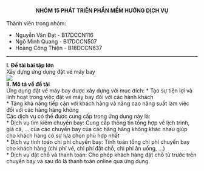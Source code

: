 
**<div align = "center">NHÓM 15 PHÁT TRIỂN PHẦN MỀM HƯỚNG DỊCH VỤ</div>**  
Thành viên trong nhóm:
* Nguyễn Văn Đạt - B17DCCN116  
* Ngô Minh Quang - B17DCCN507  
* Hoàng Công Thiện - B18DCCN637  
***

**I. Đề tài bài tập lớn**  
Xây dựng ứng dụng đặt vé máy bay  
           <img src="[https://www.google.com/search?q=%C4%91%E1%BA%B7t+chuy%E1%BA%BFn+bay&rlz=1C1UEAD_enVN991VN991&sxsrf=APwXEdcGOE4U8bhZ8PYntHEGf_4iCw-Ibg:1680619238460&source=lnms&tbm=isch&sa=X&ved=2ahUKEwiH3dfFupD-AhVytlYBHWc1BOwQ_AUoBHoECAEQBg&biw=1536&bih=780&dpr=1.25#imgrc=aUqpk9TZbe947M](https://statics.vinpearl.com/kinh-nghiem-dat-ve-may-bay-nha-trang-1_1636855013.jpg)">  
**II. Mô tả về đề tài**  
Ứng dụng đặt vé máy bay được xây dựng với mục đích:
           * Tạo sự tiện lợi và linh hoạt trong việc đặt vé máy bay đối với các hành khách  
           * Tăng khả năng tiếp cận với khách hàng và nâng cao năng suất làm việc đối với các hãng hàng không  
  Các dịch vụ có thể được cung cấp trong ứng dụng này là:  
           * Dịch vụ tìm kiếm chuyến bay: Cung cấp thông tin tổng hợp về lịch trình, giá cả, ... của các chuyến bay của các hãng hàng không khác nhau giúp cho khách hàng có sự lựa chọn phù hợp nhất  
           * Dịch vụ tính toán chi phí chuyến bay: Tính toán tổng chi phí chuyến bay cho khách hàng (chi phí vé, chi phí đặt chỗ, chi phí ăn uống, ...)  
           * Dịch vụ đặt chỗ và thanh toán: Cho phép khách hàng đặt chỗ từ trước trên chuyến bay và sau đó là thanh toán online qua ứng dụng  
